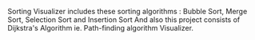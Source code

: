 Sorting Visualizer includes these sorting algorithms : 
Bubble Sort, Merge Sort, Selection Sort and Insertion Sort
And also this project consists of Dijkstra's Algorithm ie. Path-finding algorithm Visualizer.
